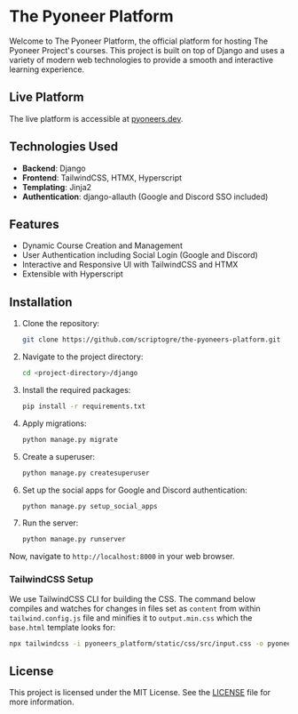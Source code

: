 # The Pyoneer Platform



Welcome to The Pyoneer Platform, the official platform for hosting The Pyoneer Project's courses. This project is built on top of Django and uses a variety of modern web technologies to provide a smooth and interactive learning experience.

## Live Platform

The live platform is accessible at [pyoneers.dev](https://pyoneers.dev).

## Technologies Used

- **Backend**: Django
- **Frontend**: TailwindCSS, HTMX, Hyperscript
- **Templating**: Jinja2
- **Authentication**: django-allauth (Google and Discord SSO included)

## Features

- Dynamic Course Creation and Management
- User Authentication including Social Login (Google and Discord)
- Interactive and Responsive UI with TailwindCSS and HTMX
- Extensible with Hyperscript

## Installation

1. Clone the repository:
    ```bash
    git clone https://github.com/scriptogre/the-pyoneers-platform.git
    ```

2. Navigate to the project directory:
    ```bash
    cd <project-directory>/django
    ```

3. Install the required packages:
    ```bash
    pip install -r requirements.txt
    ```

4. Apply migrations:
    ```bash
    python manage.py migrate
    ```

5. Create a superuser:
    ```bash
    python manage.py createsuperuser
    ```

6. Set up the social apps for Google and Discord authentication:
   ```bash
   python manage.py setup_social_apps
   ```

7. Run the server:
    ```bash
    python manage.py runserver
    ```

Now, navigate to `http://localhost:8000` in your web browser.

### TailwindCSS Setup

We use TailwindCSS CLI for building the CSS. The command below compiles and watches for changes in files set as `content` from within `tailwind.config.js` file and minifies it to `output.min.css` which the `base.html` template looks for:

```bash
npx tailwindcss -i pyoneers_platform/static/css/src/input.css -o pyoneers_platform/static/css/output.css --watch --minify
```

## License

This project is licensed under the MIT License. See the [LICENSE](LICENSE) file for more information.
